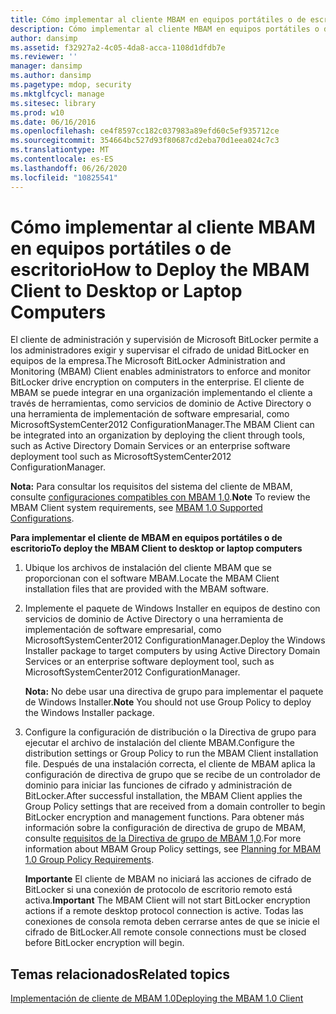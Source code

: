 ```yaml
---
title: Cómo implementar al cliente MBAM en equipos portátiles o de escritorio
description: Cómo implementar al cliente MBAM en equipos portátiles o de escritorio
author: dansimp
ms.assetid: f32927a2-4c05-4da8-acca-1108d1dfdb7e
ms.reviewer: ''
manager: dansimp
ms.author: dansimp
ms.pagetype: mdop, security
ms.mktglfcycl: manage
ms.sitesec: library
ms.prod: w10
ms.date: 06/16/2016
ms.openlocfilehash: ce4f8597cc182c037983a89efd60c5ef935712ce
ms.sourcegitcommit: 354664bc527d93f80687cd2eba70d1eea024c7c3
ms.translationtype: MT
ms.contentlocale: es-ES
ms.lasthandoff: 06/26/2020
ms.locfileid: "10825541"
---
```

# <span data-ttu-id="6cdb9-103">Cómo implementar al cliente MBAM en equipos portátiles o de escritorio</span><span class="sxs-lookup"><span data-stu-id="6cdb9-103">How to Deploy the MBAM Client to Desktop or Laptop Computers</span></span>


<span data-ttu-id="6cdb9-104">El cliente de administración y supervisión de Microsoft BitLocker permite a los administradores exigir y supervisar el cifrado de unidad BitLocker en equipos de la empresa.</span><span class="sxs-lookup"><span data-stu-id="6cdb9-104">The Microsoft BitLocker Administration and Monitoring (MBAM) Client enables administrators to enforce and monitor BitLocker drive encryption on computers in the enterprise.</span></span> <span data-ttu-id="6cdb9-105">El cliente de MBAM se puede integrar en una organización implementando el cliente a través de herramientas, como servicios de dominio de Active Directory o una herramienta de implementación de software empresarial, como MicrosoftSystemCenter2012 ConfigurationManager.</span><span class="sxs-lookup"><span data-stu-id="6cdb9-105">The MBAM Client can be integrated into an organization by deploying the client through tools, such as Active Directory Domain Services or an enterprise software deployment tool such as MicrosoftSystemCenter2012 ConfigurationManager.</span></span>

<span data-ttu-id="6cdb9-106">**Nota:**  Para consultar los requisitos del sistema del cliente de MBAM, consulte [configuraciones compatibles con MBAM 1,0](mbam-10-supported-configurations.md).</span><span class="sxs-lookup"><span data-stu-id="6cdb9-106">**Note** To review the MBAM Client system requirements, see [MBAM 1.0 Supported Configurations](mbam-10-supported-configurations.md).</span></span>

 

**<span data-ttu-id="6cdb9-107">Para implementar el cliente de MBAM en equipos portátiles o de escritorio</span><span class="sxs-lookup"><span data-stu-id="6cdb9-107">To deploy the MBAM Client to desktop or laptop computers</span></span>**

1.  <span data-ttu-id="6cdb9-108">Ubique los archivos de instalación del cliente MBAM que se proporcionan con el software MBAM.</span><span class="sxs-lookup"><span data-stu-id="6cdb9-108">Locate the MBAM Client installation files that are provided with the MBAM software.</span></span>

2.  <span data-ttu-id="6cdb9-109">Implemente el paquete de Windows Installer en equipos de destino con servicios de dominio de Active Directory o una herramienta de implementación de software empresarial, como MicrosoftSystemCenter2012 ConfigurationManager.</span><span class="sxs-lookup"><span data-stu-id="6cdb9-109">Deploy the Windows Installer package to target computers by using Active Directory Domain Services or an enterprise software deployment tool, such as MicrosoftSystemCenter2012 ConfigurationManager.</span></span>

    <span data-ttu-id="6cdb9-110">**Nota:**  No debe usar una directiva de grupo para implementar el paquete de Windows Installer.</span><span class="sxs-lookup"><span data-stu-id="6cdb9-110">**Note** You should not use Group Policy to deploy the Windows Installer package.</span></span>

     

3.  <span data-ttu-id="6cdb9-111">Configure la configuración de distribución o la Directiva de grupo para ejecutar el archivo de instalación del cliente MBAM.</span><span class="sxs-lookup"><span data-stu-id="6cdb9-111">Configure the distribution settings or Group Policy to run the MBAM Client installation file.</span></span> <span data-ttu-id="6cdb9-112">Después de una instalación correcta, el cliente de MBAM aplica la configuración de directiva de grupo que se recibe de un controlador de dominio para iniciar las funciones de cifrado y administración de BitLocker.</span><span class="sxs-lookup"><span data-stu-id="6cdb9-112">After successful installation, the MBAM Client applies the Group Policy settings that are received from a domain controller to begin BitLocker encryption and management functions.</span></span> <span data-ttu-id="6cdb9-113">Para obtener más información sobre la configuración de directiva de grupo de MBAM, consulte [requisitos de la Directiva de grupo de MBAM 1,0](planning-for-mbam-10-group-policy-requirements.md).</span><span class="sxs-lookup"><span data-stu-id="6cdb9-113">For more information about MBAM Group Policy settings, see [Planning for MBAM 1.0 Group Policy Requirements](planning-for-mbam-10-group-policy-requirements.md).</span></span>

    <span data-ttu-id="6cdb9-114">**Importante**  El cliente de MBAM no iniciará las acciones de cifrado de BitLocker si una conexión de protocolo de escritorio remoto está activa.</span><span class="sxs-lookup"><span data-stu-id="6cdb9-114">**Important** The MBAM Client will not start BitLocker encryption actions if a remote desktop protocol connection is active.</span></span> <span data-ttu-id="6cdb9-115">Todas las conexiones de consola remota deben cerrarse antes de que se inicie el cifrado de BitLocker.</span><span class="sxs-lookup"><span data-stu-id="6cdb9-115">All remote console connections must be closed before BitLocker encryption will begin.</span></span>

     

## <span data-ttu-id="6cdb9-116">Temas relacionados</span><span class="sxs-lookup"><span data-stu-id="6cdb9-116">Related topics</span></span>


[<span data-ttu-id="6cdb9-117">Implementación de cliente de MBAM 1.0</span><span class="sxs-lookup"><span data-stu-id="6cdb9-117">Deploying the MBAM 1.0 Client</span></span>](deploying-the-mbam-10-client.md)

 

 





